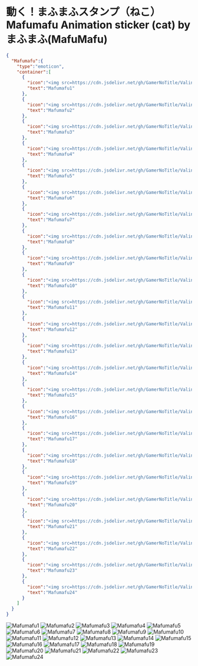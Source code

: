 # 動く！まふまふスタンプ（ねこ） Mafumafu Animation sticker (cat) by まふまふ(MafuMafu)

```json
{
  "Mafumafu":{
    "type":"emoticon",
    "container":[
      {
        "icon":"<img src=https://cdn.jsdelivr.net/gh/GamerNoTitle/ValineCDN@master/Mafumafu/199749454.png>",
        "text":"Mafumafu1"
      },
      {
        "icon":"<img src=https://cdn.jsdelivr.net/gh/GamerNoTitle/ValineCDN@master/Mafumafu/199749455.png>",
        "text":"Mafumafu2"
      },
      {
        "icon":"<img src=https://cdn.jsdelivr.net/gh/GamerNoTitle/ValineCDN@master/Mafumafu/199749456.png>",
        "text":"Mafumafu3"
      },
      {
        "icon":"<img src=https://cdn.jsdelivr.net/gh/GamerNoTitle/ValineCDN@master/Mafumafu/199749457.png>",
        "text":"Mafumafu4"
      },
      {
        "icon":"<img src=https://cdn.jsdelivr.net/gh/GamerNoTitle/ValineCDN@master/Mafumafu/199749458.png>",
        "text":"Mafumafu5"
      },
      {
        "icon":"<img src=https://cdn.jsdelivr.net/gh/GamerNoTitle/ValineCDN@master/Mafumafu/199749459.png>",
        "text":"Mafumafu6"
      },
      {
        "icon":"<img src=https://cdn.jsdelivr.net/gh/GamerNoTitle/ValineCDN@master/Mafumafu/199749460.png>",
        "text":"Mafumafu7"
      },
      {
        "icon":"<img src=https://cdn.jsdelivr.net/gh/GamerNoTitle/ValineCDN@master/Mafumafu/199749461.png>",
        "text":"Mafumafu8"
      },
      {
        "icon":"<img src=https://cdn.jsdelivr.net/gh/GamerNoTitle/ValineCDN@master/Mafumafu/199749462.png>",
        "text":"Mafumafu9"
      },
      {
        "icon":"<img src=https://cdn.jsdelivr.net/gh/GamerNoTitle/ValineCDN@master/Mafumafu/199749463.png>",
        "text":"Mafumafu10"
      },
      {
        "icon":"<img src=https://cdn.jsdelivr.net/gh/GamerNoTitle/ValineCDN@master/Mafumafu/199749464.png>",
        "text":"Mafumafu11"
      },
      {
        "icon":"<img src=https://cdn.jsdelivr.net/gh/GamerNoTitle/ValineCDN@master/Mafumafu/199749465.png>",
        "text":"Mafumafu12"
      },
      {
        "icon":"<img src=https://cdn.jsdelivr.net/gh/GamerNoTitle/ValineCDN@master/Mafumafu/199749466.png>",
        "text":"Mafumafu13"
      },
      {
        "icon":"<img src=https://cdn.jsdelivr.net/gh/GamerNoTitle/ValineCDN@master/Mafumafu/199749467.png>",
        "text":"Mafumafu14"
      },
      {
        "icon":"<img src=https://cdn.jsdelivr.net/gh/GamerNoTitle/ValineCDN@master/Mafumafu/199749468.png>",
        "text":"Mafumafu15"
      },
      {
        "icon":"<img src=https://cdn.jsdelivr.net/gh/GamerNoTitle/ValineCDN@master/Mafumafu/199749469.png>",
        "text":"Mafumafu16"
      },
      {
        "icon":"<img src=https://cdn.jsdelivr.net/gh/GamerNoTitle/ValineCDN@master/Mafumafu/199749470.png>",
        "text":"Mafumafu17"
      },
      {
        "icon":"<img src=https://cdn.jsdelivr.net/gh/GamerNoTitle/ValineCDN@master/Mafumafu/199749471.png>",
        "text":"Mafumafu18"
      },
      {
        "icon":"<img src=https://cdn.jsdelivr.net/gh/GamerNoTitle/ValineCDN@master/Mafumafu/199749472.png>",
        "text":"Mafumafu19"
      },
      {
        "icon":"<img src=https://cdn.jsdelivr.net/gh/GamerNoTitle/ValineCDN@master/Mafumafu/199749473.png>",
        "text":"Mafumafu20"
      },
      {
        "icon":"<img src=https://cdn.jsdelivr.net/gh/GamerNoTitle/ValineCDN@master/Mafumafu/199749474.png>",
        "text":"Mafumafu21"
      },
      {
        "icon":"<img src=https://cdn.jsdelivr.net/gh/GamerNoTitle/ValineCDN@master/Mafumafu/199749475.png>",
        "text":"Mafumafu22"
      },
      {
        "icon":"<img src=https://cdn.jsdelivr.net/gh/GamerNoTitle/ValineCDN@master/Mafumafu/199749476.png>",
        "text":"Mafumafu23"
      },
      {
        "icon":"<img src=https://cdn.jsdelivr.net/gh/GamerNoTitle/ValineCDN@master/Mafumafu/199749477.png>",
        "text":"Mafumafu24"
      }
    ]
  }
}
```
![Mafumafu1](https://valinecdn.bili33.top/Mafumafu/199749454.png)
![Mafumafu2](https://valinecdn.bili33.top/Mafumafu/199749455.png)
![Mafumafu3](https://valinecdn.bili33.top/Mafumafu/199749456.png)
![Mafumafu4](https://valinecdn.bili33.top/Mafumafu/199749457.png)
![Mafumafu5](https://valinecdn.bili33.top/Mafumafu/199749458.png)
![Mafumafu6](https://valinecdn.bili33.top/Mafumafu/199749459.png)
![Mafumafu7](https://valinecdn.bili33.top/Mafumafu/199749460.png)
![Mafumafu8](https://valinecdn.bili33.top/Mafumafu/199749461.png)
![Mafumafu9](https://valinecdn.bili33.top/Mafumafu/199749462.png)
![Mafumafu10](https://valinecdn.bili33.top/Mafumafu/199749463.png)
![Mafumafu11](https://valinecdn.bili33.top/Mafumafu/199749464.png)
![Mafumafu12](https://valinecdn.bili33.top/Mafumafu/199749465.png)
![Mafumafu13](https://valinecdn.bili33.top/Mafumafu/199749466.png)
![Mafumafu14](https://valinecdn.bili33.top/Mafumafu/199749467.png)
![Mafumafu15](https://valinecdn.bili33.top/Mafumafu/199749468.png)
![Mafumafu16](https://valinecdn.bili33.top/Mafumafu/199749469.png)
![Mafumafu17](https://valinecdn.bili33.top/Mafumafu/199749470.png)
![Mafumafu18](https://valinecdn.bili33.top/Mafumafu/199749471.png)
![Mafumafu19](https://valinecdn.bili33.top/Mafumafu/199749472.png)
![Mafumafu20](https://valinecdn.bili33.top/Mafumafu/199749473.png)
![Mafumafu21](https://valinecdn.bili33.top/Mafumafu/199749474.png)
![Mafumafu22](https://valinecdn.bili33.top/Mafumafu/199749475.png)
![Mafumafu23](https://valinecdn.bili33.top/Mafumafu/199749476.png)
![Mafumafu24](https://valinecdn.bili33.top/Mafumafu/199749477.png)